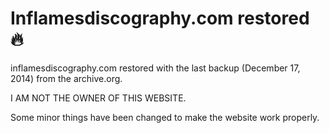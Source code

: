 # Inflamesdiscography.com restored 🔥

inflamesdiscography.com restored with the last backup (December 17, 2014) from the archive.org.

I AM NOT THE OWNER OF THIS WEBSITE.

Some minor things have been changed to make the website work properly.
